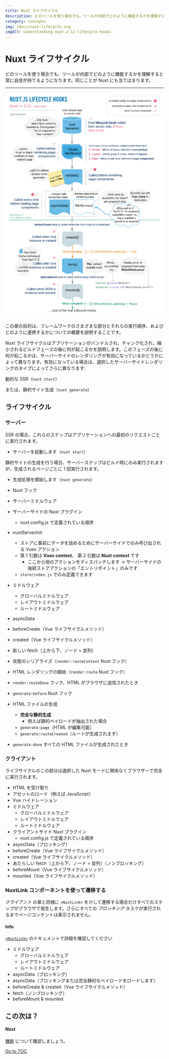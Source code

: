 ```yaml
---
title: Nuxt ライフサイクル
description: どのツールを使う場合でも、ツールが内部でどのように機能するかを理解すると常に自信が持てるようになります。同じことが Nuxt にも当てはまります。
category: concepts
img: /docs/nuxt-lifecycle.svg
imgAlt: understanding-nuxt-2-12-lifecycle-hooks
---
```

# Nuxt ライフサイクル

どのツールを使う場合でも、ツールが内部でどのように機能するかを理解すると常に自信が持てるようになります。同じことが Nuxt にも当てはまります。

---

![](../docs/nuxt-lifecycle.svg)

この章の目的は、フレームワークのさまざまな部分とそれらの実行順序、およびどのように連携するかについての概要を説明することです。

Nuxt ライフサイクルはアプリケーションがバンドルされ、チャンク化され、縮小されるビルドフェーズの後に何が起こるかを説明します。このフェーズの後に何が起こるかは、サーバーサイドのレンダリングが有効になっているかどうかによって異なります。有効になっている場合は、選択したサーバーサイドレンダリングのタイプによってさらに異なります:

動的な SSR（`nuxt start`）

または、静的サイト生成（`nuxt generate`）

## ライフサイクル

### サーバー

SSR の場合、これらのステップはアプリケーションへの最初のリクエストごとに実行されます。

- サーバーを起動します（`nuxt start`）

静的サイトの生成を行う場合、サーバーステップはビルド時にのみ実行されますが、生成されるページごとに 1 回実行されます。

- 生成処理を開始します（`nuxt generate`）

- Nuxt フック
- サーバーミドルウェア
- サーバーサイドの Nuxt プラグイン
  - nuxt.config.js で定義されている順序
- nuxtServerInit
  - ストアに事前にデータを詰めるためにサーバーサイドでのみ呼び出される Vuex アクション
  - 第 1 引数は **Vuex context**、 第 2 引数は **Nuxt context** です
    - ここから他のアクションをディスパッチします → サーバーサイドの後続ストアアクションの「エントリポイント」のみです
  - `store/index.js` でのみ定義できます
- ミドルウェア
  - グローバルミドルウェア
  - レイアウトミドルウェア
  - ルートミドルウェア
- asyncData
- beforeCreate（Vue ライフサイクルメソッド）
- created（Vue ライフサイクルメソッド）
- 新しい fetch（上から下、ノード = 並列）
- 状態のシリアライズ（`render:routeContext` Nuxt フック）

- HTML レンダリングの開始（`render:route` Nuxt フック）

- `render:routeDone` フック、HTML がブラウザに送信されたとき

- `generate:before` Nuxt フック
- HTML ファイルの生成
  - **完全な静的生成**
    - 例えば静的ペイロードが抽出された場合
  - `generate:page`（HTML が編集可能）
  - `generate:routeCreated`（ルートが生成されます）
- `generate:done` すべての HTML ファイルが生成されたとき

### クライアント

ライフサイクルのこの部分は選択した Nuxt モードに関係なくブラウザーで完全に実行されます。

- HTML を受け取り
- アセットのロード（例えば JavaScript）
- Vue ハイドレーション
- ミドルウェア
  - グローバルミドルウェア
  - レイアウトミドルウェア
  - ルートミドルウェア
- クライアントサイド Nuxt プラグイン
  - nuxt.config.js で定義されている順序
- asyncData（ブロッキング）
- beforeCreate（Vue ライフサイクルメソッド）
- created（Vue ライフサイクルメソッド）
- あたらしい fetch（上から下、ノード = 並列）（ノンブロッキング）
- beforeMount（Vue ライフサイクルメソッド）
- mounted（Vue ライフサイクルメソッド）

### NuxtLink コンポーネントを使って遷移する

_クライアント_ の章と同様に `<NuxtLink>` を介して遷移する場合だけすべてのステップがブラウザで発生します。さらにすべての _ブロッキング_ タスクが実行されるまでページコンテントは表示されません。

#### Info
[`<NuxtLink>`](./features/nuxt-components#the-nuxtlink-component) のドキュメントで詳細を確認してください


- ミドルウェア
  - グローバルミドルウェア
  - レイアウトミドルウェア
  - ルートミドルウェア
- asyncData（ブロッキング）
- asyncData（ブロッキングまたは完全静的なペイロードをロードします）
- beforeCreate & created（Vue ライフサイクルメソッド）
- fetch（ノンブロッキング）
- beforeMount & mounted

## この次は？

#### Next
[機能](./features/rendering-modes) について確認しましょう。

<span style='float: footnote;'><a href="../index.html#toc">Go to TOC</a></span>
